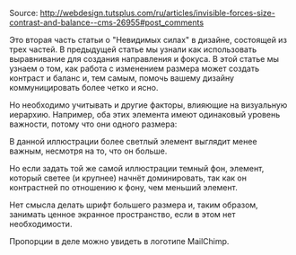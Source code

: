 Source: http://webdesign.tutsplus.com/ru/articles/invisible-forces-size-contrast-and-balance--cms-26955#post_comments

Это вторая часть статьи о "Невидимых cилах" в дизайне, состоящей из трех частей. В предыдущей статье мы узнали как использовать выравнивание для создания направления и фокуса. В этой статье мы узнаем о том, как работа с изменением размера может создать контраст и баланс и, тем самым, помочь вашему дизайну коммуницировать более четко и ясно.

Но необходимо учитывать и другие факторы, влияющие на визуальную иерархию. Например, оба этих элемента имеют одинаковый уровень важности, потому что они одного размера:

В данной иллюстрации более светлый элемент выглядит менее важным, несмотря на то, что он больше.

Но если задать той же самой иллюстрации темный фон, элемент, который светее (и крупнее) начнёт доминировать, так как он контрастней по отношению к фону, чем меньший элемент.

Нет смысла делать шрифт большего размера и, таким образом, занимать ценное экранное пространство, если в этом нет необходимости.

Пропорции в деле можно увидеть в логотипе MailChimp.
